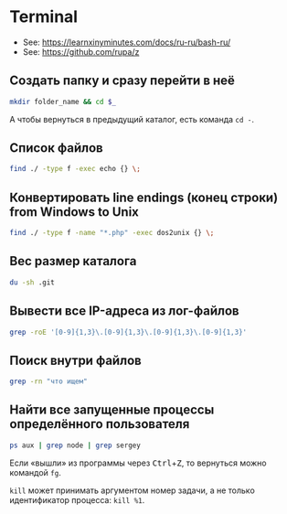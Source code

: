 # Terminal

- See: https://learnxinyminutes.com/docs/ru-ru/bash-ru/
- See: https://github.com/rupa/z

## Создать папку и сразу перейти в неё

```bash
mkdir folder_name && cd $_
```

А чтобы вернуться в предыдущий каталог, есть команда `cd -`.

## Список файлов

```bash
find ./ -type f -exec echo {} \;
```

## Конвертировать line endings (конец строки) from Windows to Unix

```bash
find ./ -type f -name "*.php" -exec dos2unix {} \;
```

## Вес размер каталога

```bash
du -sh .git
```

## Вывести все IP-адреса из лог-файлов

```bash
grep -roE '[0-9]{1,3}\.[0-9]{1,3}\.[0-9]{1,3}\.[0-9]{1,3}'
```

## Поиск внутри файлов

```bash
grep -rn "что ищем"
```

## Найти все запущенные процессы определённого пользователя

```bash
ps aux | grep node | grep sergey
```

Если «вышли» из программы через <kbd>Ctrl</kbd>+<kbd>Z</kbd>, то вернуться можно командой `fg`.

`kill` может принимать аргументом номер задачи, а не только идентификатор процесса: `kill %1`.
